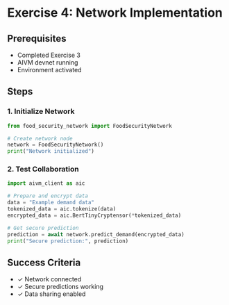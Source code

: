 # Exercise 4: Network Implementation

## Prerequisites

- Completed Exercise 3
- AIVM devnet running
- Environment activated

## Steps

### **1. Initialize Network**

```python
from food_security_network import FoodSecurityNetwork

# Create network node
network = FoodSecurityNetwork()
print("Network initialized")
```

### **2. Test Collaboration**

```python
import aivm_client as aic

# Prepare and encrypt data
data = "Example demand data"
tokenized_data = aic.tokenize(data)
encrypted_data = aic.BertTinyCryptensor(*tokenized_data)

# Get secure prediction
prediction = await network.predict_demand(encrypted_data)
print("Secure prediction:", prediction)
```

## Success Criteria

- ✓ Network connected
- ✓ Secure predictions working
- ✓ Data sharing enabled
